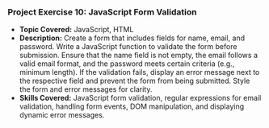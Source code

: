 ### Project Exercise 10: JavaScript Form Validation

- **Topic Covered:** JavaScript, HTML
- **Description:** Create a form that includes fields for name, email, and password. Write a JavaScript function to validate the form before submission. Ensure that the name field is not empty, the email follows a valid email format, and the password meets certain criteria (e.g., minimum length). If the validation fails, display an error message next to the respective field and prevent the form from being submitted. Style the form and error messages for clarity.
- **Skills Covered:** JavaScript form validation, regular expressions for email validation, handling form events, DOM manipulation, and displaying dynamic error messages.
